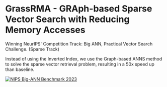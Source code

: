 # GrassRMA - GRAph-based Sparse Vector Search with Reducing Memory Accesses
Winning NeurIPS' Competition Track: Big ANN, Practical Vector Search Challenge. (Sparse Track)

Instead of using the Inverted Index, we use the Graph-based ANNS method to solve the sparse vector retrieval problem, resulting in a 50x speed up than baseline.

[![NIPS Big-ANN Benchmark 2023](https://img.shields.io/badge/NIPS%20Big--ANN%20Benchmark-2023-blue)](https://big-ann-benchmarks.com/neurips23.html)


